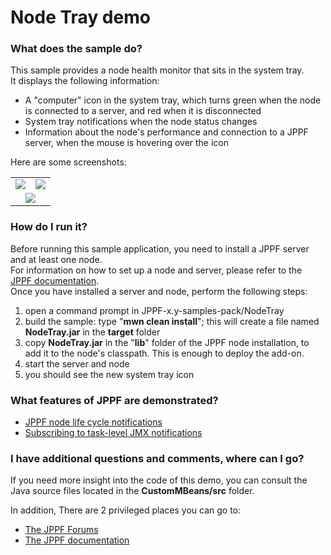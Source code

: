 # Node Tray demo

<h3>What does the sample do?</h3>
This sample provides a node health monitor that sits in the system tray.<br>
It displays the following information:
<ul>
  <li>A "computer" icon in the system tray, which turns green when the node is connected to a server, and red when it is disconnected</li>
  <li>System tray notifications when the node status changes</li>
  <li>Information about the node's performance and connection to a JPPF server, when the mouse is hovering over the icon</li>
</ul>
<p>Here are some screenshots:
<p align="center">
<table border="0" cellspacing="10" cellpadding="0">
  <tr><td align="center"><img src="images/NodeTrayAddon-01.gif" border="0"/></td><td align="center"><img src="images/NodeTrayAddon-03.gif" border="0"/></td></tr>
  <tr><td align="center" colspan="2"><img src="images/NodeTrayAddon-02.gif" border="0"/></td></tr>
</table>

<h3>How do I run it?</h3>
Before running this sample application, you need to install a JPPF server and at least one node.<br>
For information on how to set up a node and server, please refer to the <a href="https://www.jppf.org/doc/6.3/index.php?title=Introduction">JPPF documentation</a>.<br>
Once you have installed a server and node, perform the following steps:
<ol>
  <li>open a command prompt in JPPF-x.y-samples-pack/NodeTray</li>
  <li>build the sample: type "<b>mwn clean install</b>"; this will create a file named <b>NodeTray.jar</b> in the <b>target</b> folder</li>
  <li>copy <b>NodeTray.jar</b> in the "<b>lib</B>" folder of the JPPF node installation, to add it to the node's classpath. This is enough to deploy the add-on.</li>
  <li>start the server and node</li>
  <li>you should see the new system tray icon</li>
</ol>

<h3>What features of JPPF are demonstrated?</h3>
<ul>
  <li><a href="https://www.jppf.org/doc/6.3/index.php?title=Receiving_notifications_of_node_life_cycle_events">JPPF node life cycle notifications</a></li>
  <li><a href="https://www.jppf.org/doc/6.3/index.php?title=Node_management#Subscribing_to_MBean_notifications">Subscribing to task-level JMX notifications</a></li>
</ul>

<h3>I have additional questions and comments, where can I go?</h3>
<p>If you need more insight into the code of this demo, you can consult the Java source files located in the <b>CustomMBeans/src</b> folder.
<p>In addition, There are 2 privileged places you can go to:
<ul>
  <li><a href="https://www.jppf.org/forums">The JPPF Forums</a></li>
  <li><a href="https://www.jppf.org/doc/6.2">The JPPF documentation</a></li>
</ul>

